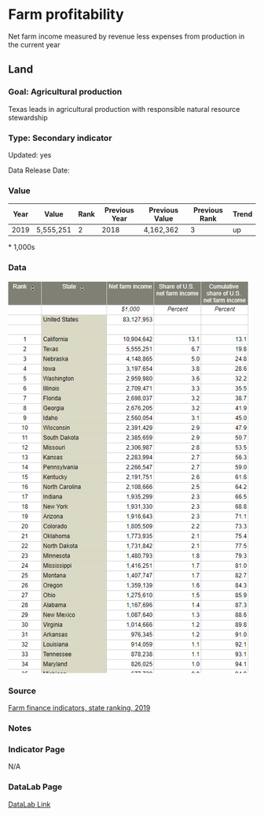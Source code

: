 # Farm profitability

Net farm income measured by revenue less expenses from production in the current year

## Land

### Goal: Agricultural production

Texas leads in agricultural production with responsible natural resource stewardship

### Type: Secondary indicator

Updated: yes

Data Release Date: 


### Value

| Year      |  Value      | Rank        | Previous Year | Previous Value | Previous Rank | Trend | 
| ----------- | ----------- | ----------- | ----------- | ----------- | ----------- | -----------|
|   2019       | 5,555,251  |  2         |      2018   |   4,162,362      |      3    |    up  | 

\* 1,000s

### Data

![farmincome](./farmincome.PNG)

### Source

[Farm finance indicators, state ranking, 2019](https://data.ers.usda.gov/reports.aspx?ID=17839#P014d0d56d2b14a109de84385f0c5c32c_14_185iT0R0x16)

### Notes


### Indicator Page

N/A

### DataLab Page

[DataLab Link](https://datalab.texas2036.org/rbpivhg/u-s-census-of-agriculture-economics-2017?accesskey=hruynag)